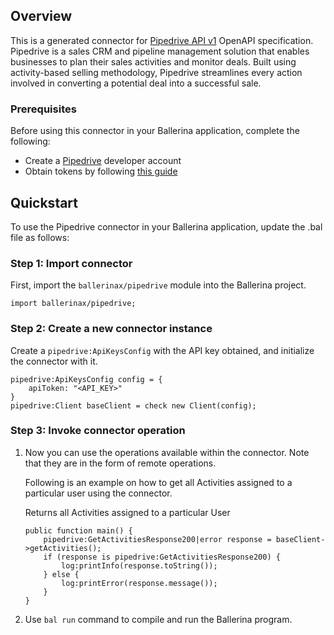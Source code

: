 ## Overview
This is a generated connector for [Pipedrive API v1](https://developers.pipedrive.com/docs/api/v1) OpenAPI specification.
Pipedrive is a sales CRM and pipeline management solution that enables businesses to plan their sales activities and monitor deals. 
Built using activity-based selling methodology, Pipedrive streamlines every action involved in converting a potential deal into a successful sale.

### Prerequisites

Before using this connector in your Ballerina application, complete the following:

* Create a [Pipedrive](https://www.pipedrive.com) developer account
* Obtain tokens by following [this guide](https://pipedrive.readme.io/docs/core-api-concepts-authentication)
 
## Quickstart

To use the Pipedrive connector in your Ballerina application, update the .bal file as follows:

### Step 1: Import connector
First, import the `ballerinax/pipedrive` module into the Ballerina project.
```ballerina
import ballerinax/pipedrive;
```

### Step 2: Create a new connector instance
Create a `pipedrive:ApiKeysConfig` with the API key obtained, and initialize the connector with it. 
```ballerina
pipedrive:ApiKeysConfig config = {
    apiToken: "<API_KEY>"
}
pipedrive:Client baseClient = check new Client(config);
```

### Step 3: Invoke connector operation
1. Now you can use the operations available within the connector. Note that they are in the form of remote operations.

    Following is an example on how to get all Activities assigned to a particular user using the connector. 

    Returns all Activities assigned to a particular User

    ```ballerina
    public function main() {
        pipedrive:GetActivitiesResponse200|error response = baseClient->getActivities();
        if (response is pipedrive:GetActivitiesResponse200) {
            log:printInfo(response.toString());
        } else {
            log:printError(response.message());
        }
    }
    ``` 

2. Use `bal run` command to compile and run the Ballerina program. 
